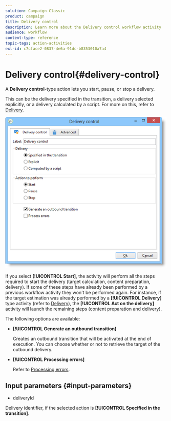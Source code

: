 ```yaml
---
solution: Campaign Classic
product: campaign
title: Delivery control
description: Learn more about the Delivery control workflow activity
audience: workflow
content-type: reference
topic-tags: action-activities
exl-id: c7cface2-0837-4e6a-91dc-b8353010a7a4
---
```

# Delivery control{#delivery-control}

A **Delivery control**-type action lets you start, pause, or stop a delivery.

This can be the delivery specified in the transition, a delivery selected explicitly, or a delivery calculated by a script. For more on this, refer to [Delivery](../../workflow/using/delivery.md).

![](assets/edit_diffusion_act.png)

If you select **[!UICONTROL Start]**, the activity will perform all the steps required to start the delivery (target calculation, content preparation, delivery). If some of these steps have already been performed by a previous workflow activity they won't be performed again. For instance, if the target estimation was already performed by a **[!UICONTROL Delivery]** type activity (refer to [Delivery](../../workflow/using/delivery.md)), the **[!UICONTROL Act on the delivery]** activity will launch the remaining steps (content preparation and delivery).

The following options are available:

* **[!UICONTROL Generate an outbound transition]**

  Creates an outbound transition that will be activated at the end of execution. You can choose whether or not to retrieve the target of the outbound delivery.

* **[!UICONTROL Processing errors]**

  Refer to [Processing errors](../../workflow/using/monitoring-workflow-execution.md#processing-errors).

## Input parameters {#input-parameters}

* deliveryId

Delivery identifier, if the selected action is **[!UICONTROL Specified in the transition]**.
